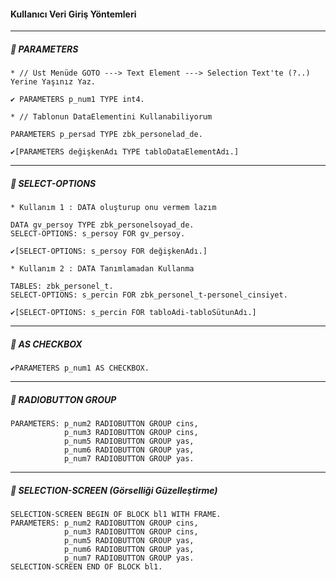 #### Kullanıcı Veri Giriş Yöntemleri
---
##### 🔔 PARAMETERS
```
* // Üst Menüde GOTO ---> Text Element ---> Selection Text'te (?..) Yerine Yaşınız Yaz.

✔️ PARAMETERS p_num1 TYPE int4.
```
```
* // Tablonun DataElementini Kullanabiliyorum

PARAMETERS p_persad TYPE zbk_personelad_de.

✔️[PARAMETERS değişkenAdı TYPE tabloDataElementAdı.]
```
---
##### 🔔 SELECT-OPTIONS 
```
* Kullanım 1 : DATA oluşturup onu vermem lazım

DATA gv_persoy TYPE zbk_personelsoyad_de.
SELECT-OPTIONS: s_persoy FOR gv_persoy.

✔️[SELECT-OPTIONS: s_persoy FOR değişkenAdı.]
```
```
* Kullanım 2 : DATA Tanımlamadan Kullanma

TABLES: zbk_personel_t.
SELECT-OPTIONS: s_percin FOR zbk_personel_t-personel_cinsiyet.

✔️[SELECT-OPTIONS: s_percin FOR tabloAdi-tabloSütunAdı.]
```
---
##### 🔔 AS CHECKBOX 
```
✔️PARAMETERS p_num1 AS CHECKBOX.
```
---
##### 🔔 RADIOBUTTON GROUP
```
PARAMETERS: p_num2 RADIOBUTTON GROUP cins,
            p_num3 RADIOBUTTON GROUP cins,
            p_num5 RADIOBUTTON GROUP yas,
            p_num6 RADIOBUTTON GROUP yas,
            p_num7 RADIOBUTTON GROUP yas.
```
---
##### 🔔 SELECTION-SCREEN (Görselliği Güzelleştirme)
```
SELECTION-SCREEN BEGIN OF BLOCK bl1 WITH FRAME.
PARAMETERS: p_num2 RADIOBUTTON GROUP cins,
            p_num3 RADIOBUTTON GROUP cins,
            p_num5 RADIOBUTTON GROUP yas,
            p_num6 RADIOBUTTON GROUP yas,
            p_num7 RADIOBUTTON GROUP yas.
SELECTION-SCREEN END OF BLOCK bl1.
```
